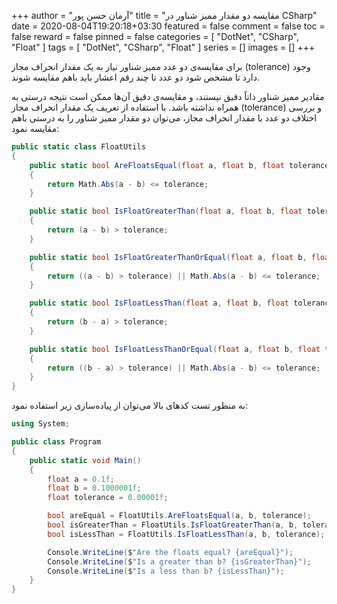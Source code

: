 +++
author = "آرمان حسن پور"
title = "مقایسه دو مقدار ممیز شناور در CSharp" 
date = 2020-08-04T19:20:18+03:30
featured = false
comment = false
toc = false
reward = false
pinned = false
categories = [
	"DotNet", "CSharp", "Float"
]
tags = [
    "DotNet", "CSharp", "Float"
]
series = []
images = []
+++

برای مقایسه‌ی دو عدد ممیز شناور نیاز به یک مقدار انحراف مجاز (tolerance) وجود دارد تا مشخص شود دو عدد تا چند رقم اعشار باید باهم مقایسه شوند.
<!--more-->
مقادیر ممیز شناور ذاتاً دقیق نیستند، و مقایسه‌ی دقیق آن‌ها ممکن است نتیجه درستی به همراه نداشته باشد. با استفاده از تعریف یک مقدار انحراف مجاز (tolerance) و بررسی اختلاف دو عدد با مقدار انحراف مجاز، می‌توان دو مقدار ممیز شناور را به درستی باهم مقایسه نمود:
```csharp
public static class FloatUtils
{
    public static bool AreFloatsEqual(float a, float b, float tolerance)
    {
        return Math.Abs(a - b) <= tolerance;
    }

    public static bool IsFloatGreaterThan(float a, float b, float tolerance)
    {
        return (a - b) > tolerance;
    }

    public static bool IsFloatGreaterThanOrEqual(float a, float b, float tolerance)
    {
        return ((a - b) > tolerance) || Math.Abs(a - b) <= tolerance;
    }

    public static bool IsFloatLessThan(float a, float b, float tolerance)
    {
        return (b - a) > tolerance;
    }

    public static bool IsFloatLessThanOrEqual(float a, float b, float tolerance)
    {
        return ((b - a) > tolerance) || Math.Abs(a - b) <= tolerance;
    }
}
```

به منظور تست کدهای بالا می‌توان از پیاده‌سازی زیر استفاده نمود:
```csharp
using System;

public class Program
{
    public static void Main()
    {
        float a = 0.1f;
        float b = 0.1000001f;
        float tolerance = 0.00001f;

        bool areEqual = FloatUtils.AreFloatsEqual(a, b, tolerance);
        bool isGreaterThan = FloatUtils.IsFloatGreaterThan(a, b, tolerance);
        bool isLessThan = FloatUtils.IsFloatLessThan(a, b, tolerance);

        Console.WriteLine($"Are the floats equal? {areEqual}");
        Console.WriteLine($"Is a greater than b? {isGreaterThan}");
        Console.WriteLine($"Is a less than b? {isLessThan}");
    }
}
```